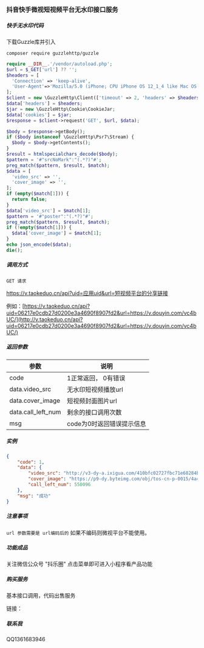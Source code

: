 ### 抖音快手微视短视频平台无水印接口服务

##### 快手无水印代码

下载Guzzle库并引入

`composer require guzzlehttp/guzzle`

```php
require __DIR__.'/vendor/autoload.php';
$url = $_GET['url'] ?? '';
$headers = [
  'Connection' => 'keep-alive',
  'User-Agent'=>'Mozilla/5.0 (iPhone; CPU iPhone OS 12_1_4 like Mac OS X) AppleWebKit/605.1.15 (KHTML, like Gecko) Mobile/16D57 Version/12.0 Safari/604.1'
];
$client = new \GuzzleHttp\Client(['timeout' => 2, 'headers' => $headers, 'http_errors' => false,]);
$data['headers'] = $headers;
$jar = new \GuzzleHttp\Cookie\CookieJar;
$data['cookies'] = $jar;
$response = $client->request('GET', $url, $data);

$body = $response->getBody();
if ($body instanceof \GuzzleHttp\Psr7\Stream) {
  $body = $body->getContents();
}
$result = htmlspecialchars_decode($body);
$pattern = '#"srcNoMark":"(.*?)"#';
preg_match($pattern, $result, $match);
$data = [
  'video_src' => '',
  'cover_image' => '',
];
if (empty($match[1])) {
  return false;
}
$data['video_src'] = $match[1];
$pattern = '#"poster":"(.*?)"#';
preg_match($pattern, $result, $match);
if (!empty($match[1])) {
  $data['cover_image'] = $match[1];
}
echo json_encode($data);
die();
```

##### 调用方式

`GET 请求`

https://v.taokeduo.cn/api?uid=应用uid&url=短视频平台的分享链接

例如：[https://v.taokeduo.cn/api?uid=06217e0cdb27d0200e3a4690f8907fd2&url=https://v.douyin.com/vc4bUC/](http://v.taokeduo.cn/api?uid=06217e0cdb27d0200e3a4690f8907fd2&url=https://v.douyin.com/vc4bUC/)

##### 返回参数

| 参数               | 说明                      |
| ------------------ | ------------------------- |
| code               | 1正常返回， 0有错误       |
| data.video_src     | 无水印短视频播放url       |
| data.cover_image   | 短视频封面图片url         |
| data.call_left_num | 剩余的接口调用次数        |
| msg                | code为0时返回错误提示信息 |

##### 实例

```json
{
    "code": 1,
    "data": {
        "video_src": "http://v3-dy-a.ixigua.com/410bfc02727fbc71e68284b13e5c1f5e/5e8ca0b2/video/tos/cn/tos-cn-ve-15/ea32ee5c68a84de5bfa3247d49f59d10/?a=1128&amp;br=0&amp;bt=557&amp;cr=0&amp;cs=0&amp;dr=0&amp;ds=6&amp;er=&amp;l=2020040722475701001404602108403DBE&amp;lr=&amp;qs=0&amp;rc=amt5Om91bXhvdDMzNGkzM0ApOzg1NWk2ZTs2N2g7OTM2Nmdic2tlamNhcTBfLS1gLS9zczFfYTYtMjMwLzQ0NWNiMWI6Yw%3D%3D&amp;vl=&amp;vr=",
        "cover_image": "https://p9-dy.byteimg.com/obj/tos-cn-p-0015/4a484a9830d446a39762ac6e52a2c21c_1585930069?from=2563711402_large",
        "call_left_num": 550096
    },
    "msg": "成功"
}
```



##### 注意事项

`url 参数需要是 url编码后的` 如果不编码则微视平台不能使用。

##### 功能成品

关注微信公众号 "抖乐圈" 点击菜单即可进入小程序看产品功能

##### 购买服务

基本接口调用，代码出售服务

链接：

##### 联系我

QQ1361683946

